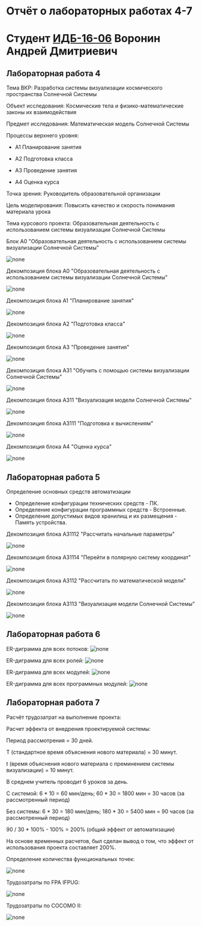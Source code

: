 # Отчёт о лабораторных работах 4-7
# Студент [ИДБ-16-06](https://github.com/stankin/design-1/wiki/list-idb-16-06) Воронин Андрей Дмитриевич
## Лабораторная работа 4
Тема ВКР: Разработка системы визуализации космического пространства Солнечной Системы

Объект исследования: Космические тела и физико-математические законы их взаимодействия

Предмет исследования: Математическая модель Солнечной Системы

Процессы верхнего уровня:

+ A1 Планирование занятия

+ A2 Подготовка класса

+ A3 Проведение занятия

+ A4 Оценка курса

Точка зрения: Руководитель образовательной организации  

Цель моделирования: Повысить качество и скорость понимания материала урока 

Тема курсового проекта: Образовательная деятельность с использованием системы визуализации Солнечной Системы

Блок А0 "Образовательная деятельность с использованием системы визуализации Солнечной Системы"

![none](https://github.com/Voronin98/Kursovaya/blob/master/01_A0.png)

Декомпозиция блока А0 "Образовательная деятельность с использованием системы визуализации Солнечной Системы"

![none](https://github.com/Voronin98/Kursovaya/blob/master/02_A0New.png)

Декомпозиция блока А1 "Планирование занятия"

![none](https://github.com/Voronin98/Kursovaya/blob/master/03_A1.png)

Декомпозиция блока А2 "Подготовка класса"

![none](https://github.com/Voronin98/Kursovaya/blob/master/04_A2.png)

Декомпозиция блока А3 "Проведение занятия"

![none](https://github.com/Voronin98/Kursovaya/blob/master/05_A3.png)

Декомпозиция блока А31 "Обучить с помощью системы визуализации Солнечной Системы"

![none](https://github.com/Voronin98/Kursovaya/blob/master/06_A31.png)

Декомпозиция блока А311 "Визуализация модели Солнечной Системы"

![none](https://github.com/Voronin98/Kursovaya/blob/master/07_A311.png)

Декомпозиция блока А3111 "Подготовка к вычислениям"

![none](https://github.com/Voronin98/Kursovaya/blob/master/08_A3111.png)

Декомпозиция блока А4 "Оценка курса"

![none](https://github.com/Voronin98/Kursovaya/blob/master/13_A4.png)

## Лабораторная работа 5
Определение основных средств автоматизации

+ Определение конфигурации технических средств - ПК.
+ Определение конфигурации программных средств - Встроенные.
+ Определение допустимых видов хранилищ и их размещения - Память устройства.

Декомпозиция блока А31112 "Рассчитать начальные параметры"

![none](https://github.com/Voronin98/Kursovaya/blob/master/09_A31112.png)

Декомпозиция блока А31114 "Перейти в полярную систему координат"

![none](https://github.com/Voronin98/Kursovaya/blob/master/10_A31114.png)

Декомпозиция блока А3112 "Рассчитать по математической модели"

![none](https://github.com/Voronin98/Kursovaya/blob/master/11_A3112.png)

Декомпозиция блока А3113 "Визуализация модели Солнечной Системы"

![none](https://github.com/Voronin98/Kursovaya/blob/master/12_A3113.png)

## Лабораторная работа 6
ER-диграмма для всех потоков:
![none](https://github.com/Voronin98/Kursovaya/blob/master/%D0%94%D0%B8%D0%B0%D0%B3%D1%80%D0%B0%D0%BC%D0%BC%D0%B0%20%D0%BF%D0%BE%D1%82%D0%BE%D0%BA%D0%BE%D0%B2.png)

ER-диграмма для всех ролей:
![none](https://github.com/Voronin98/Kursovaya/blob/master/%D0%94%D0%B8%D0%B0%D0%B3%D1%80%D0%B0%D0%BC%D0%BC%D0%B0%20%D1%80%D0%BE%D0%BB%D0%B5%D0%B9.png)

ER-диграмма для всех модулей:
![none](https://github.com/Voronin98/Kursovaya/blob/master/%D0%94%D0%B8%D0%B0%D0%B3%D1%80%D0%B0%D0%BC%D0%BC%D0%B0%20%D0%BC%D0%BE%D0%B4%D1%83%D0%BB%D0%B5%D0%B9.png)

ER-диграмма для всех программных модулей:
![none](https://github.com/Voronin98/Kursovaya/blob/master/%D0%94%D0%B8%D0%B0%D0%B3%D1%80%D0%B0%D0%BC%D0%BC%D0%B0%20%D0%BF%D1%80%D0%BE%D0%B3%D1%80%D0%B0%D0%BC%D0%BC%D0%BD%D1%8B%D1%85%20%D0%BC%D0%BE%D0%B4%D1%83%D0%BB%D0%B5%D0%B9.svg)

## Лабораторная работа 7
Расчёт трудозатрат на выполнение проекта:

Расчет эффекта от внедрения проектируемой системы:

Период рассмотрения = 30 дней.

Т (стандартное время объяснения нового материала) = 30 минут.

t (время объяснения нового материала с преминением системы визуализации) = 10 минут.

В среднем учитель проводит 6 уроков за день.

С системой: 6 * 10 = 60 мин/день; 60 * 30 = 1800 мин = 30 часов (за рассмотренный период)

Без системы: 6 * 30 = 180 мин/день; 180 * 30 = 5400 мин = 90 часов (за рассмотренный период)

90 / 30 * 100% - 100% = 200% (общий эффект от автоматизации)

На основе временных расчетов, был сделан вывод о том, что эффект от использования проекта составляет 200%.

Определение количества функциональных точек:

![none](https://github.com/Voronin98/Kursovaya/blob/master/%D0%A21.JPG)

Трудозатраты по FPA IFPUG:

![none](https://github.com/Voronin98/Kursovaya/blob/master/FPA.PNG)

Трудозатраты по COCOMO II:

![none](https://github.com/Voronin98/Kursovaya/blob/master/COCOMO%20II.PNG)
